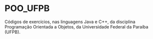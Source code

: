 # POO_UFPB
Códigos de  exercícios, nas linguagens Java e C++, da disciplina Programação Orientada a Objetos, da Universidade Federal da Paraíba (UFPB).

